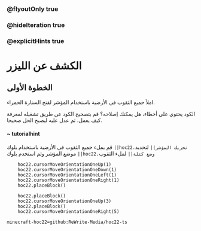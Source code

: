 ### @flyoutOnly true
### @hideIteration true
### @explicitHints true


# الكشف عن الليزر

## الخطوة الأولى
املأ جميع الثقوب في الأرضية باستخدام المؤشر لفتح الستارة الحمراء.

الكود يحتوي على أخطاء، هل يمكنك إصلاحه؟ قم بتصحيح الكود عن طريق تشغيله لمعرفة كيف يعمل، ثم عدل عليه ليصبح الحل صحيحا.

#### ~ tutorialhint  
قم بملء جميع الثقوب في الأرضية باستخدام بلوك ``||hoc22.تحريك المؤشر||`` لتحديد موضع المؤشر وثم استخدم بلوك ``||hoc22.وضع كتلة||`` لملء الثقوب



```ghost
    hoc22.cursorMoveOrientationOneUp(1)
    hoc22.cursorMoveOrientationOneDown(1)
    hoc22.cursorMoveOrientationOneLeft(1)
    hoc22.cursorMoveOrientationOneRight(1)
    hoc22.placeBlock()
```
```template  
    hoc22.placeBlock()
    hoc22.cursorMoveOrientationOneUp(3)       
    hoc22.placeBlock() 
    hoc22.cursorMoveOrientationOneRight(5)
```
```package
minecraft-hoc22=github:ReWrite-Media/hoc22-ts
```